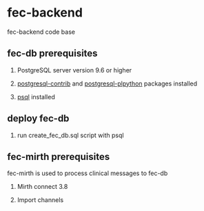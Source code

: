 # fec-backend
fec-backend code base

## fec-db prerequisites

1. PostgreSQL server version 9.6 or higher

2. [postgresql-contrib](https://www.postgresql.org/docs/9.6/contrib.html) and [postgresql-plpython](https://www.postgresql.org/docs/9.6/plpython.html) packages installed

3. [psql](https://www.postgresql.org/docs/9.6/app-psql.html) installed

## deploy fec-db

1. run create_fec_db.sql script with psql

## fec-mirth prerequisites

fec-mirth is used to process clinical messages to fec-db

1. Mirth connect 3.8

2. Import channels

